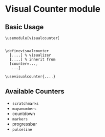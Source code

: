 Visual Counter module
=====================

Basic Usage
-----------

    \usemodule[visualcounter]


    \definevisualcounter
      [....] % visualizer
      [....] % inherit from
      [counter=...,
       ...]

    \usevisualcounter{....}

Available Counters
------------------

- `scratchmarks` 
- `mayanumbers`
-  countdown
- `markers`
-  progressbar
- `pulseline`
